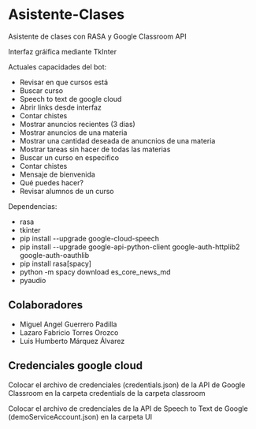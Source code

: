 # Asistente-Clases
Asistente de clases con RASA y Google Classroom API

Interfaz gráifica mediante TkInter

Actuales capacidades del bot:
  - Revisar en que cursos está
  - Buscar curso
  - Speech to text de google cloud
  - Abrir links desde interfaz
  - Contar chistes
  - Mostrar anuncios recientes (3 dias)
  - Mostrar anuncios de una materia
  - Mostrar una cantidad deseada de anuncnios de una materia
  - Mostrar tareas sin hacer de todas las materias
  - Buscar un curso en especifico
  - Contar chistes
  - Mensaje de bienvenida 
  - Qué puedes hacer?
  - Revisar alumnos de un curso

Dependencias:
  - rasa
  - tkinter
  - pip install --upgrade google-cloud-speech
  - pip install --upgrade google-api-python-client google-auth-httplib2 google-auth-oauthlib
  - pip install rasa[spacy]
  - python -m spacy download es_core_news_md
  - pyaudio

## Colaboradores
- Miguel Angel Guerrero Padilla
- Lazaro Fabricio Torres Orozco
- Luis Humberto Márquez Álvarez

## Credenciales google cloud
Colocar el archivo de credenciales (credentials.json) de la API de Google Classroom en la carpeta credentials de la carpeta classroom

Colocar el archivo de credenciales de la API de Speech to Text de Google (demoServiceAccount.json) en la carpeta UI

